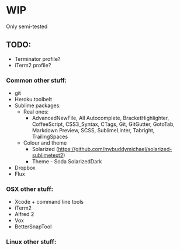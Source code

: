 # WIP
Only semi-tested


## TODO:
- Terminator profile?
- iTerm2 profile?

### Common other stuff:
- git
- Heroku toolbelt
- Sublime packages:
  - Real ones:
    - AdvancedNewFile, All Autocomplete, BracketHighlighter, CoffeeScript, CSS3_Syntax, CTags, Git, GitGutter, GotoTab, Markdown Preview, SCSS, SublimeLinter, Tabright, TrailingSpaces
  - Colour and theme
    - Solarized (https://github.com/mybuddymichael/solarized-sublimetext2)
    - Theme - Soda SolarizedDark
- Dropbox
- Flux

### OSX other stuff:
- Xcode + command line tools
- iTerm2
- Alfred 2
- Vox
- BetterSnapTool

### Linux other stuff:
